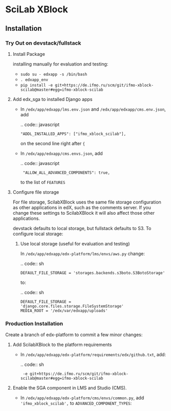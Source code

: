 # SciLab XBlock

## Installation

### Try Out on devstack/fullstack

1. Install Package 

   installing manually for evaluation and testing:

   -  ``sudo su - edxapp -s /bin/bash``
   -  ``. edxapp_env``
   -  ``pip install -e git+https://de.ifmo.ru/scm/git/ifmo-xblock-scilab@master#egg=ifmo-xblock-scilab``

2. Add edx\_sga to installed Django apps

   - In ``/edx/app/edxapp/lms.env.json`` and ``/edx/app/edxapp/cms.env.json``, add 

	 .. code:: javascript

	     "ADDL_INSTALLED_APPS": ["ifmo_xblock_scilab"],

     on the second line right after ``{``

   - In ``/edx/app/edxapp/cms.envs.json``, add

	 .. code:: javascript

          "ALLOW_ALL_ADVANCED_COMPONENTS": true,

     to the list of ``FEATURES``

3. Configure file storage

   For file storage, ScilabXBlock uses the same file storage configuration as other
   applications in edX, such as the comments server. If you change these
   settings to ScilabXBlock it will also affect those other applications.

   devstack defaults to local storage, but fullstack defaults to
   S3. To configure local storage:
   
   1. Use local storage (useful for evaluation and testing)
   
      In ``/edx/app/edxapp/edx-platform/lms/envs/aws.py`` change:
      
      .. code:: sh

          DEFAULT_FILE_STORAGE = 'storages.backends.s3boto.S3BotoStorage'
      
      to:
      
      .. code:: sh

          DEFAULT_FILE_STORAGE = 'django.core.files.storage.FileSystemStorage'
          MEDIA_ROOT = '/edx/var/edxapp/uploads'

### Production Installation

Create a branch of edx-platform to commit a few minor changes:

1. Add ScilabXBlock to the platform requirements
	
   - In ``/edx/app/edxapp/edx-platform/requirements/edx/github.txt``, add:
   
     .. code:: sh
   
          -e git+https://de.ifmo.ru/scm/git/ifmo-xblock-scilab@master#egg=ifmo-xblock-scilab

3. Enable the SGA component in LMS and Studio (CMS).

   -  In ``/edx/app/edxapp/edx-platform/cms/envs/common.py``, add ``'ifmo_xblock_scilab',`` to ``ADVANCED_COMPONENT_TYPES``: